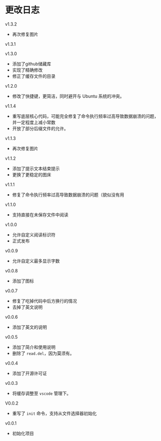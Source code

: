 # 更改日志

v1.3.2
- 再次修复图片

v1.3.1

v1.3.0

- 添加了github储藏库
- 实现了精确修改
- 修正了缓存文件的目录

v1.2.0

- 修改了快捷键，更简洁，同时避开与 Ubuntu 系统的冲突。

v1.1.4
- 重写底层核心代码，可能完全修复了命令执行频率过高导致数据崩溃的问题，并一定程度上减小常数
- 开放了部分后缀文件的允许。

v1.1.3
- 再次修复图片

v1.1.2
- 添加了提示文本结束提示
- 更换了更稳定的图床

v1.1.1
- 修复了命令执行频率过高导致数据崩溃的问题（貌似没有用

v1.1.0
- 支持直接在未保存文件中阅读

v1.0.0
- 允许自定义阅读标识符
- 正式发布

v0.0.9
- 允许自定义最多显示字数

v0.0.8
- 添加了图标

v0.0.7
- 修复了吃掉代码中后方换行的情况
- 去掉了英文说明

v0.0.6
- 添加了英文的说明

v0.0.5
- 添加了简介和使用说明
- 删除了 `read.del`，因为莫须有。

v0.0.4
- 添加了开源许可证

v0.0.3
- 将缓存调整至 `vscode` 管理下。

V0.0.2
- 重写了 `init` 命令，支持从文件选择器初始化

v0.0.1
- 初始化项目